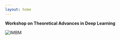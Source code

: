 ```yaml
---
layout: home
---
```


**Workshop on Theoretical Advances in Deep Learning**  

![IMBM](http://imbm.org.tr/HSpin15/Bogazici_Aerial_View.jpg)